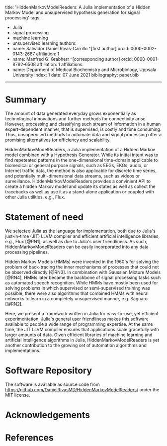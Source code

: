 title: 'HiddenMarkovModelReaders: A Julia implementation of a Hidden Markov Model and unsupervised hypothesis generation for signal processing'
tags:

- Julia
- signal processing
- machine learning
- unsupervised learning
  authors:
- name: Salvador Daniel Rivas-Carrillo ^[first author]
  orcid: 0000-0002-0143-2687
  affiliation: 1
- name: Manfred G. Grabherr ^[corresponding author]
  orcid: 0000-0001-8792-6508
  affiliation: 1
  affiliations:
- name: Deparment of Medical Biochemistry and Microbiology, Uppsala University
  index: 1
  date: 07 June 2021
  bibliography: paper.bib

---

# Summary

The amount of data generated everyday grows exponentially as technological innovations and further methods for connectivity arise. However, processing and classifying such stream of information in a human expert-dependent manner, that is supervised, is costly and time consuming. Thus, unsupervised methods to automate data and signal processing offer a promising alternatives for efficiency and scalability.

HiddenMarkovModelReaders, a Julia implementation of a Hidden Markov model combined with a Hypothesis Generator. While its initial intent was to find repeteated patterns in the one-dimensional time-domain applicable to biomedical or general purpose signals, such as EEGs, EKGs, audio, or Internet traffic data, the method is also applicable for discrete time series, and potentially multi-dimensional data streams, such as videos or surveillance. HiddenMarkovModelReaders provides a convinient API to create a hidden Markov model and update its states as well as collect the tracebacks as well as use it as a stand-alone application or coupled with other Julia utilities, e.g., Flux.

# Statement of need

We selected Julia as the language for implementation, both due to Julia's just-in-time (JIT) LLVM compiler and efficient artificial intelligence libraries, e.g., Flux [@RN1], as well as due to Julia's user friendliness. As such, HiddenMarkovModelReaders can be easily incorporated into any data processing pipelines.

Hidden Markov Models (HMMs) were invented in the 1960's for solving the problem of back-tracing the inner mechanisms of processes that could not be observed directly [@RN3]. In combination with Gaussian Mixture Models [@RN4], HMMs later became the backbone of signal processing tasks such as automated speech recognition. While HMMs have mostly been used for solving problems in which supervised or semi-supervised training was possible, there were also algorithms that combined HMMs with neural networks to learn in a completely unsupervised manner, e.g. Saguaro [@RN2].

Here, we present a framework written in Julia for easy-to-use, yet efficient experimentation. Julia's general user friendliness makes this software available to people a wide range of programming expertise. At the same time, the JIT LLVM compiler ensures that applications scale gracefully with larger amounts of data. Given efficient libraries of machine learning and artificial intelligence algorithms in Julia, HiddenMarkovModelReaders is yet another contribution to the growing set of automation algorithms and implementations.

# Software Repository

The software is available as source code from https://github.com/DanielRivasMD/HiddenMarkovModelReaders/ under the MIT license.

# Acknowledgements

<!-- TODO: acknowledge not author contributors -->

# References
